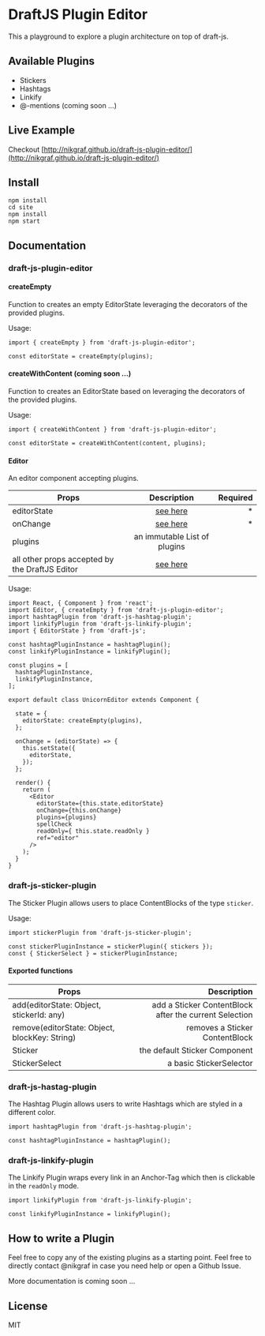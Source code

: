 # DraftJS Plugin Editor

This a playground to explore a plugin architecture on top of draft-js.

## Available Plugins

- Stickers
- Hashtags
- Linkify
- @-mentions (coming soon …)

## Live Example

Checkout [http://nikgraf.github.io/draft-js-plugin-editor/](http://nikgraf.github.io/draft-js-plugin-editor/)

## Install

```
npm install
cd site
npm install
npm start
```

## Documentation

### draft-js-plugin-editor

#### createEmpty

Function to creates an empty EditorState leveraging the decorators of the provided plugins.

Usage:
```
import { createEmpty } from 'draft-js-plugin-editor';

const editorState = createEmpty(plugins);
```

#### createWithContent (coming soon …)

Function to creates an EditorState based on leveraging the decorators of the provided plugins.

Usage:
```
import { createWithContent } from 'draft-js-plugin-editor';

const editorState = createWithContent(content, plugins);
```

#### Editor

An editor component accepting plugins.

| Props                                          | Description  | Required
| -----------------------------------------------|:------------:| -------:|
| editorState                                    | [see here](https://facebook.github.io/draft-js/docs/api-reference-editor-state.html#content)| * |
| onChange                                       | [see here](https://facebook.github.io/draft-js/docs/api-reference-editor.html#onchange)| * |
| plugins                                        | an immutable List of plugins |  |
| all other props accepted by the DraftJS Editor | [see here](https://facebook.github.io/draft-js/docs/api-reference-editor.html#props) |  |

Usage:
```
import React, { Component } from 'react';
import Editor, { createEmpty } from 'draft-js-plugin-editor';
import hashtagPlugin from 'draft-js-hashtag-plugin';
import linkifyPlugin from 'draft-js-linkify-plugin';
import { EditorState } from 'draft-js';

const hashtagPluginInstance = hashtagPlugin();
const linkifyPluginInstance = linkifyPlugin();

const plugins = [
  hashtagPluginInstance,
  linkifyPluginInstance,
];

export default class UnicornEditor extends Component {

  state = {
    editorState: createEmpty(plugins),
  };

  onChange = (editorState) => {
    this.setState({
      editorState,
    });
  };

  render() {
    return (
      <Editor
        editorState={this.state.editorState}
        onChange={this.onChange}
        plugins={plugins}
        spellCheck
        readOnly={ this.state.readOnly }
        ref="editor"
      />
    );
  }
}
```

### draft-js-sticker-plugin

The Sticker Plugin allows users to place ContentBlocks of the type `sticker`.

Usage:

```
import stickerPlugin from 'draft-js-sticker-plugin';

const stickerPluginInstance = stickerPlugin({ stickers });
const { StickerSelect } = stickerPluginInstance;
```

#### Exported functions

| Props                                          | Description
| -----------------------------------------------|------------:|
| add(editorState: Object, stickerId: any) | add a Sticker ContentBlock after the current Selection|
| remove(editorState: Object, blockKey: String) | removes a Sticker ContentBlock|
| Sticker | the default Sticker Component |
| StickerSelect | a basic StickerSelector |

### draft-js-hastag-plugin

The Hashtag Plugin allows users to write Hashtags which are styled in a different color.

```
import hashtagPlugin from 'draft-js-hashtag-plugin';

const hashtagPluginInstance = hashtagPlugin();
```

### draft-js-linkify-plugin

The Linkify Plugin wraps every link in an Anchor-Tag which then is clickable in the `readOnly` mode.

```
import linkifyPlugin from 'draft-js-linkify-plugin';

const linkifyPluginInstance = linkifyPlugin();
```

## How to write a Plugin

Feel free to copy any of the existing plugins as a starting point. Feel free to directly contact @nikgraf in case you need help or open a Github Issue.

More documentation is coming soon …

## License

MIT
